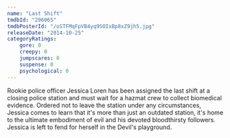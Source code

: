 ```yaml
---
name: "Last Shift"
tmdbId: "296065"
tmdbPosterId: "/oSTFMqFpVB4yq9SOIxBp8xZ9jh5.jpg"
releaseDate: "2014-10-25"
categoryRatings:
    gore: 0
    creepy: 0
    jumpscares: 0
    suspense: 0
    psychological: 0
---
```

Rookie police officer Jessica Loren has been assigned the last shift at a closing police station and must wait for a hazmat crew to collect biomedical evidence. Ordered not to leave the station under any circumstances, Jessica comes to learn that it's more than just an outdated station, it's home to the ultimate embodiment of evil and his devoted bloodthirsty followers. Jessica is left to fend for herself in the Devil's playground.
